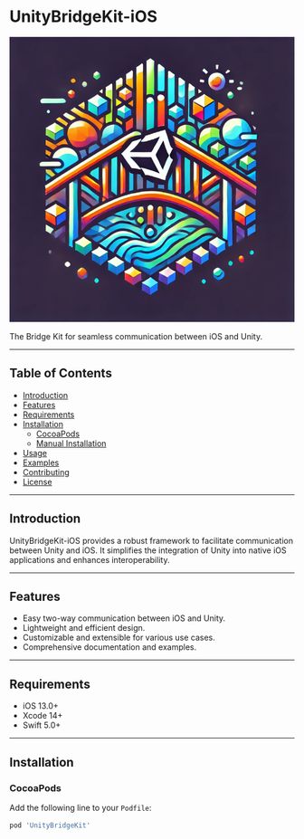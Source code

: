 # UnityBridgeKit-iOS

![UnityBridgeKit Logo](package_logo.png) <!-- Replace with the actual path to your logo -->

The Bridge Kit for seamless communication between iOS and Unity.

---

## Table of Contents

- [Introduction](#introduction)
- [Features](#features)
- [Requirements](#requirements)
- [Installation](#installation)
  - [CocoaPods](#cocoapods)
  - [Manual Installation](#manual-installation)
- [Usage](#usage)
- [Examples](#examples)
- [Contributing](#contributing)
- [License](#license)

---

## Introduction

UnityBridgeKit-iOS provides a robust framework to facilitate communication between Unity and iOS. It simplifies the integration of Unity into native iOS applications and enhances interoperability.

---

## Features

- Easy two-way communication between iOS and Unity.
- Lightweight and efficient design.
- Customizable and extensible for various use cases.
- Comprehensive documentation and examples.

---

## Requirements

- iOS 13.0+
- Xcode 14+
- Swift 5.0+

---

## Installation

### CocoaPods

Add the following line to your `Podfile`:

```ruby
pod 'UnityBridgeKit'
